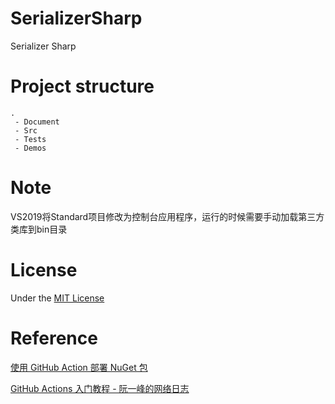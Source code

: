 # SerializerSharp

Serializer Sharp

# Project structure

```
.
 - Document
 - Src
 - Tests
 - Demos
```

# Note

VS2019将Standard项目修改为控制台应用程序，运行的时候需要手动加载第三方类库到bin目录

# License

Under the [MIT License](https://github.com/Wagsn/SerializerSharp/blob/master/LICENSE)

# Reference

[使用 GitHub Action 部署 NuGet 包](http://gaufung.com/post/ji-zhu/how-to-use-github-action)

[GitHub Actions 入门教程 - 阮一峰的网络日志](http://www.ruanyifeng.com/blog/2019/09/getting-started-with-github-actions.html)
